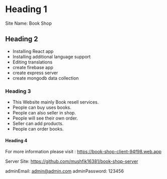 # Heading 1
Site Name: Book Shop


## Heading 2
* Installing React app
* Installing additional language support
* Editing translations
* create firebase app
* create express server
* create mongodb data collection


### Heading 3
* This Website mainly Book resell services. 
* People can buy uses books.
* People can also seller in shop.
* People will see their own order.
* Seller can add products.
* People can order books.

#### Heading 4
For more information please visit : https://book-shop-client-94f98.web.app

Server Site: https://github.com/mushfik16381/book-shop-server

adminEmail: admin@admin.com
adminPassword: 123456